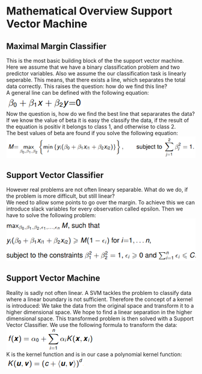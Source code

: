 # Mathematical Overview Support Vector Machine

## Maximal Margin Classifier
This is the most basic building block of the the support vector machine.  
Here we assume that we have a binary classification problem and two predictor
variables. Also we assume the our classification task is linearly seperable.
This means, that there exists a line, which separates the total data correctly.
This raises the question: how do we find this line?  
A general line can be defined with the following equation:  
![](imgs/svm/linear_equation.png)  
Now the question is, how do we find the best line that separarates the data?
If we know the value of beta it is easy the classify the data, if the result of
the equation is positiv it belongs to class 1, and otherwise to class 2.  
The best values of beta are found if you solve the following equation:
![](imgs/svm/maximin.png)  

## Support Vector Classifier
However real problems are not often lineary separable. What do we do, if the 
problem is more difficult, but still linear?  
We need to allow some points to go over the margin. To achieve this we can
introduce slack variables for every observation called epsilon.
Then we have to solve the following problem:  
![](imgs/svm/svc.png)  

## Support Vector Machine
Reality is sadly not often linear. A SVM tackles the problem to classify data
where a linear boundary is not sufficient. Therefore the concept of a kernel is
introduced:
We take the data from the original space and transform it to a higher 
dimensional space. We hope to find a linear separation in the higher dimensional
space. This transformed problem is then solved with a Support Vector Classifier.
We use the following formula to transform the data:  
![](imgs/svm/svm.png)  
K is the kernel function and is in our case a polynomial kernel function:  
![](imgs/svm/poly_kernel.png)  
